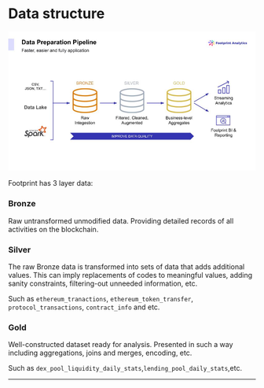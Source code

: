 # Data structure

![Footprint data layers](<../../.gitbook/assets/Footprint data layer.jpg>)

Footprint has 3 layer data:

### **Bronze**

Raw untransformed unmodified data. Providing detailed records of all activities on the blockchain.

### **Silver**

The raw Bronze data is transformed into sets of data that adds additional values. This can imply replacements of codes to meaningful values, adding sanity constraints, filtering-out unneeded information, etc.

Such as `ethereum_tranactions`, `ethereum_token_transfer`, `protocol_transactions`, `contract_info` and etc.

### **Gold**

Well-constructed dataset ready for analysis. Presented in such a way including aggregations, joins and merges, encoding, etc.

Such as `dex_pool_liquidity_daily_stats`,`lending_pool_daily_stats`,etc.

***
